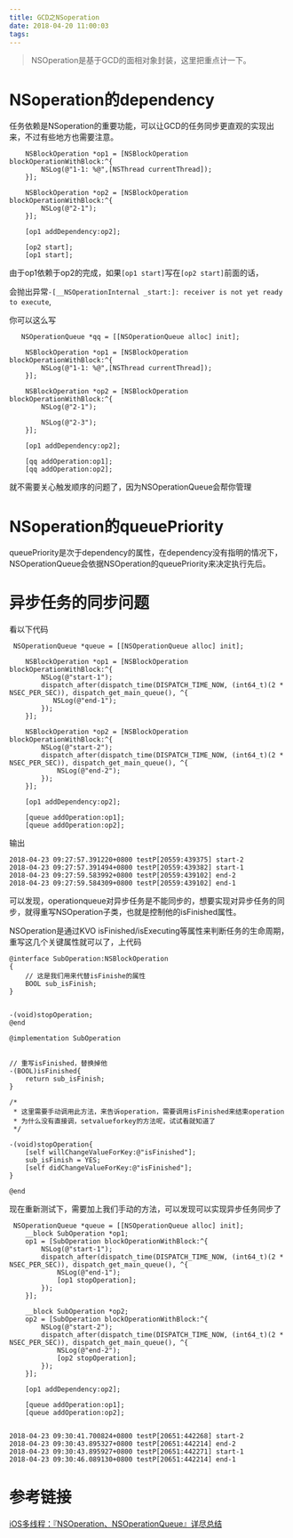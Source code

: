 ```yaml
---
title: GCD之NSoperation
date: 2018-04-20 11:00:03
tags:
---
```


> NSOperation是基于GCD的面相对象封装，这里把重点计一下。

# NSoperation的dependency


任务依赖是NSoperation的重要功能，可以让GCD的任务同步更直观的实现出来，不过有些地方也需要注意。


```
    NSBlockOperation *op1 = [NSBlockOperation blockOperationWithBlock:^{
        NSLog(@"1-1: %@",[NSThread currentThread]);
    }];
    
    NSBlockOperation *op2 = [NSBlockOperation blockOperationWithBlock:^{
        NSLog(@"2-1");
    }];
    
    [op1 addDependency:op2];
    
    [op2 start];
    [op1 start];

```

由于op1依赖于op2的完成，如果`[op1 start]`写在`[op2 start]`前面的话，

会抛出异常`-[__NSOperationInternal _start:]: receiver is not yet ready to execute`,

你可以这么写

```
   NSOperationQueue *qq = [[NSOperationQueue alloc] init];
    
    NSBlockOperation *op1 = [NSBlockOperation blockOperationWithBlock:^{
        NSLog(@"1-1: %@",[NSThread currentThread]);
    }];
    
    NSBlockOperation *op2 = [NSBlockOperation blockOperationWithBlock:^{
        NSLog(@"2-1");
        
        NSLog(@"2-3");
    }];
    
    [op1 addDependency:op2];
    
    [qq addOperation:op1];
    [qq addOperation:op2];
```

就不需要关心触发顺序的问题了，因为NSOperationQueue会帮你管理


# NSoperation的queuePriority

queuePriority是次于dependency的属性，在dependency没有指明的情况下，NSOperationQueue会依据NSOperation的queuePriority来决定执行先后。


# 异步任务的同步问题


看以下代码

```
 NSOperationQueue *queue = [[NSOperationQueue alloc] init];
    
    NSBlockOperation *op1 = [NSBlockOperation blockOperationWithBlock:^{
        NSLog(@"start-1");
        dispatch_after(dispatch_time(DISPATCH_TIME_NOW, (int64_t)(2 * NSEC_PER_SEC)), dispatch_get_main_queue(), ^{
           NSLog(@"end-1");
        });
    }];
    
    NSBlockOperation *op2 = [NSBlockOperation blockOperationWithBlock:^{
        NSLog(@"start-2");
        dispatch_after(dispatch_time(DISPATCH_TIME_NOW, (int64_t)(2 * NSEC_PER_SEC)), dispatch_get_main_queue(), ^{
            NSLog(@"end-2");
        });
    }];
    
    [op1 addDependency:op2];
    
    [queue addOperation:op1];
    [queue addOperation:op2];
```

输出

```
2018-04-23 09:27:57.391220+0800 testP[20559:439375] start-2
2018-04-23 09:27:57.391494+0800 testP[20559:439382] start-1
2018-04-23 09:27:59.583992+0800 testP[20559:439102] end-2
2018-04-23 09:27:59.584309+0800 testP[20559:439102] end-1
```


可以发现，operationqueue对异步任务是不能同步的，想要实现对异步任务的同步，就得重写NSOperation子类，也就是控制他的isFinished属性。

NSOperation是通过KVO isFinished/isExecuting等属性来判断任务的生命周期，重写这几个关键属性就可以了，上代码


```
@interface SubOperation:NSBlockOperation
{
    // 这是我们用来代替isFinishe的属性
    BOOL sub_isFinish;
}


-(void)stopOperation;
@end

@implementation SubOperation


// 重写isFinished，替换掉他
-(BOOL)isFinished{
    return sub_isFinish;
}

/*
 * 这里需要手动调用此方法，来告诉operation，需要调用isFinished来结束operation
 * 为什么没有直接调，setvalueforkey的方法呢，试试看就知道了
 */ 

-(void)stopOperation{
    [self willChangeValueForKey:@"isFinished"];
    sub_isFinish = YES;
    [self didChangeValueForKey:@"isFinished"];
}

@end
```

现在重新测试下，需要加上我们手动的方法，可以发现可以实现异步任务同步了
```
 NSOperationQueue *queue = [[NSOperationQueue alloc] init];
    __block SubOperation *op1;
    op1 = [SubOperation blockOperationWithBlock:^{
        NSLog(@"start-1");
        dispatch_after(dispatch_time(DISPATCH_TIME_NOW, (int64_t)(2 * NSEC_PER_SEC)), dispatch_get_main_queue(), ^{
            NSLog(@"end-1");
            [op1 stopOperation];
        });
    }];
    
    __block SubOperation *op2;
    op2 = [SubOperation blockOperationWithBlock:^{
        NSLog(@"start-2");
        dispatch_after(dispatch_time(DISPATCH_TIME_NOW, (int64_t)(2 * NSEC_PER_SEC)), dispatch_get_main_queue(), ^{
            NSLog(@"end-2");
            [op2 stopOperation];
        });
    }];
    
    [op1 addDependency:op2];
    
    [queue addOperation:op1];
    [queue addOperation:op2];


2018-04-23 09:30:41.700824+0800 testP[20651:442268] start-2
2018-04-23 09:30:43.895327+0800 testP[20651:442214] end-2
2018-04-23 09:30:43.895927+0800 testP[20651:442271] start-1
2018-04-23 09:30:46.089130+0800 testP[20651:442214] end-1

```

# 参考链接

[iOS多线程：『NSOperation、NSOperationQueue』详尽总结](https://www.jianshu.com/p/4b1d77054b35")



